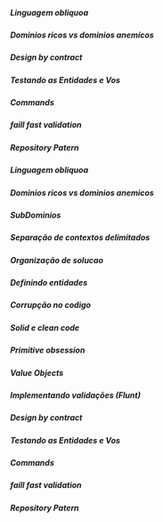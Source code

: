 ##### Linguagem obliquoa
#####  Dominios ricos vs dominios anemicos 
#####  Design by contract
#####  Testando as Entidades e Vos 
#####  Commands 
#####  faill fast validation  
#####  Repository Patern 
#####  Linguagem obliquoa
#####  Dominios ricos vs dominios anemicos
#####  SubDominios
#####  Separação de contextos delimitados
#####  Organização de solucao
#####  Definindo entidades
#####  Corrupção no codigo
#####  Solid e clean code
#####  Primitive obsession
#####  Value Objects
#####  Implementando validações (Flunt)
#####  Design by contract
#####  Testando as Entidades e Vos
#####  Commands
#####  faill fast validation
#####  Repository Patern
